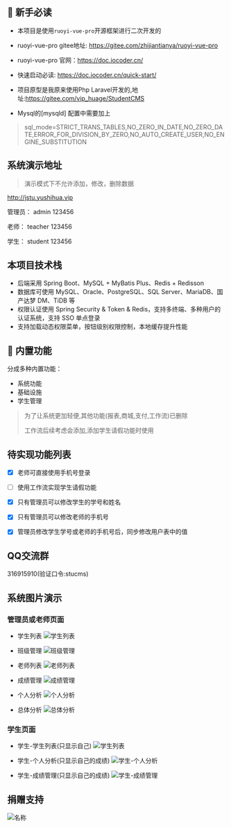 ## 🐶 新手必读
* 本项目是使用`ruoyi-vue-pro`开源框架进行二次开发的

* ruoyi-vue-pro gitee地址: <https://gitee.com/zhijiantianya/ruoyi-vue-pro>

* ruoyi-vue-pro 官网：<https://doc.iocoder.cn/>

* 快速启动必读: <https://doc.iocoder.cn/quick-start/>

* 项目原型是我原来使用Php Laravel开发的,地址:<https://gitee.com/vip_huage/StudentCMS>

* Mysql的[mysqld] 配置中需要加上
>
> sql_mode=STRICT_TRANS_TABLES,NO_ZERO_IN_DATE,NO_ZERO_DATE,ERROR_FOR_DIVISION_BY_ZERO,NO_AUTO_CREATE_USER,NO_ENGINE_SUBSTITUTION

## 系统演示地址
> 演示模式下不允许添加，修改，删除数据
>
http://jstu.yushihua.vip

管理员： admin    123456

老师：  teacher   123456

学生：  student   123456

## 本项目技术栈
* 后端采用 Spring Boot、MySQL + MyBatis Plus、Redis + Redisson
* 数据库可使用 MySQL、Oracle、PostgreSQL、SQL Server、MariaDB、国产达梦 DM、TiDB 等
* 权限认证使用 Spring Security & Token & Redis，支持多终端、多种用户的认证系统，支持 SSO 单点登录
* 支持加载动态权限菜单，按钮级别权限控制，本地缓存提升性能

## 🐼 内置功能

分成多种内置功能：
* 系统功能
* 基础设施
* 学生管理

> 为了让系统更加轻便,其他功能(报表,商城,支付,工作流)已删除
> 
> 工作流后续考虑会添加,添加学生请假功能时使用

## 待实现功能列表
- [x] 老师可直接使用手机号登录
- [ ] 使用工作流实现学生请假功能
- [x] 只有管理员可以修改学生的学号和姓名
- [x] 只有管理员可以修改老师的手机号
- [x] 管理员修改学生学号或老师的手机号后，同步修改用户表中的值


## QQ交流群
316915910(验证口令:stucms)


## 系统图片演示
### 管理员或老师页面

- 学生列表
![学生列表](https://hua-imgs.oss-cn-hangzhou.aliyuncs.com/img/%E5%AD%A6%E7%94%9F%E5%88%97%E8%A1%A8.jpg)
  
- 班级管理
![班级管理](https://hua-imgs.oss-cn-hangzhou.aliyuncs.com/img/%E7%8F%AD%E7%BA%A7%E7%AE%A1%E7%90%86.jpg)
  
  
- 老师列表
![老师列表](https://hua-imgs.oss-cn-hangzhou.aliyuncs.com/img/%E8%80%81%E5%B8%88%E5%88%97%E8%A1%A8.jpg)
  

- 成绩管理
![成绩管理](https://hua-imgs.oss-cn-hangzhou.aliyuncs.com/img/%E6%88%90%E7%BB%A9%E7%AE%A1%E7%90%86.jpg)


- 个人分析
  ![个人分析](https://hua-imgs.oss-cn-hangzhou.aliyuncs.com/img/%E4%B8%AA%E4%BA%BA%E5%88%86%E6%9E%90.jpg)

  
- 总体分析
![总体分析](https://hua-imgs.oss-cn-hangzhou.aliyuncs.com/img/%E6%80%BB%E4%BD%93%E5%88%86%E6%9E%90.jpg)

### 学生页面
- 学生-学生列表(只显示自己)
  ![学生列表](https://hua-imgs.oss-cn-hangzhou.aliyuncs.com/img/%E5%AD%A6%E7%94%9F-%E5%AD%A6%E7%94%9F%E5%88%97%E8%A1%A8.jpg)
  
- 学生-个人分析(只显示自己的成绩)
  ![学生-个人分析](https://hua-imgs.oss-cn-hangzhou.aliyuncs.com/img/%E5%AD%A6%E7%94%9F-%E5%AD%A6%E7%94%9F%E5%88%97%E8%A1%A8.jpg)
  
- 学生-成绩管理(只显示自己的成绩)
  ![学生-成绩管理](https://hua-imgs.oss-cn-hangzhou.aliyuncs.com/img/%E5%AD%A6%E7%94%9F-%E6%88%90%E7%BB%A9%E7%AE%A1%E7%90%86.jpg)

## 捐赠支持
![名称](https://hua-imgs.oss-cn-hangzhou.aliyuncs.com/img/mm_facetoface.png)

